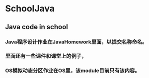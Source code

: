 # SchoolJava
## Java code in school
### Java程序设计作业在JavaHomework里面，以提交名称命名。
### 里面还有一些课件和课堂上的例子，
### OS模拟动态分区作业在OS里，该module目前只有该内容。
